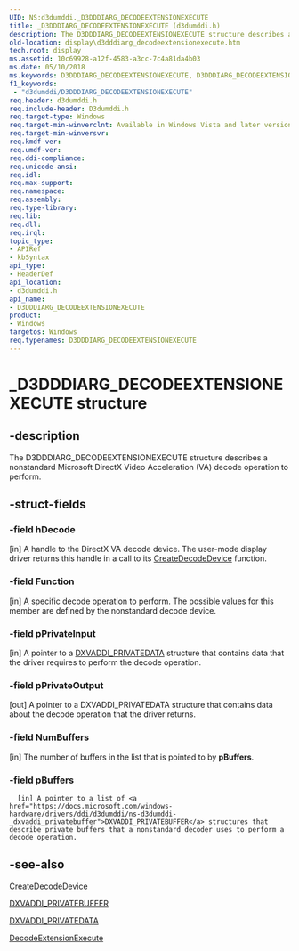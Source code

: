 ```yaml
---
UID: NS:d3dumddi._D3DDDIARG_DECODEEXTENSIONEXECUTE
title: _D3DDDIARG_DECODEEXTENSIONEXECUTE (d3dumddi.h)
description: The D3DDDIARG_DECODEEXTENSIONEXECUTE structure describes a nonstandard Microsoft DirectX Video Acceleration (VA) decode operation to perform.
old-location: display\d3dddiarg_decodeextensionexecute.htm
tech.root: display
ms.assetid: 10c69928-a12f-4583-a3cc-7c4a81da4b03
ms.date: 05/10/2018
ms.keywords: D3DDDIARG_DECODEEXTENSIONEXECUTE, D3DDDIARG_DECODEEXTENSIONEXECUTE structure [Display Devices], UMDisplayDriver_param_Structs_f1b48d7e-6774-465e-99fd-29aaaf0726e1.xml, _D3DDDIARG_DECODEEXTENSIONEXECUTE, d3dumddi/D3DDDIARG_DECODEEXTENSIONEXECUTE, display.d3dddiarg_decodeextensionexecute
f1_keywords:
 - "d3dumddi/D3DDDIARG_DECODEEXTENSIONEXECUTE"
req.header: d3dumddi.h
req.include-header: D3dumddi.h
req.target-type: Windows
req.target-min-winverclnt: Available in Windows Vista and later versions of the Windows operating systems.
req.target-min-winversvr: 
req.kmdf-ver: 
req.umdf-ver: 
req.ddi-compliance: 
req.unicode-ansi: 
req.idl: 
req.max-support: 
req.namespace: 
req.assembly: 
req.type-library: 
req.lib: 
req.dll: 
req.irql: 
topic_type:
- APIRef
- kbSyntax
api_type:
- HeaderDef
api_location:
- d3dumddi.h
api_name:
- D3DDDIARG_DECODEEXTENSIONEXECUTE
product:
- Windows
targetos: Windows
req.typenames: D3DDDIARG_DECODEEXTENSIONEXECUTE
---
```


# _D3DDDIARG_DECODEEXTENSIONEXECUTE structure


## -description


The D3DDDIARG_DECODEEXTENSIONEXECUTE structure describes a nonstandard Microsoft DirectX Video Acceleration (VA) decode operation to perform.


## -struct-fields




### -field hDecode

[in] A handle to the DirectX VA decode device. The user-mode display driver returns this handle in a call to its <a href="https://docs.microsoft.com/windows-hardware/drivers/ddi/d3dumddi/nc-d3dumddi-pfnd3dddi_createdecodedevice">CreateDecodeDevice</a> function.


### -field Function

[in] A specific decode operation to perform. The possible values for this member are defined by the nonstandard decode device.


### -field pPrivateInput

[in] A pointer to a <a href="https://docs.microsoft.com/windows-hardware/drivers/ddi/d3dumddi/ns-d3dumddi-_dxvaddi_privatedata">DXVADDI_PRIVATEDATA</a> structure that contains data that the driver requires to perform the decode operation.


### -field pPrivateOutput

[out] A pointer to a DXVADDI_PRIVATEDATA structure that contains data about the decode operation that the driver returns.


### -field NumBuffers

[in] The number of buffers in the list that is pointed to by <b>pBuffers</b>.


### -field pBuffers


      [in] A pointer to a list of <a href="https://docs.microsoft.com/windows-hardware/drivers/ddi/d3dumddi/ns-d3dumddi-_dxvaddi_privatebuffer">DXVADDI_PRIVATEBUFFER</a> structures that describe private buffers that a nonstandard decoder uses to perform a decode operation.
     


## -see-also




<a href="https://docs.microsoft.com/windows-hardware/drivers/ddi/d3dumddi/nc-d3dumddi-pfnd3dddi_createdecodedevice">CreateDecodeDevice</a>



<a href="https://docs.microsoft.com/windows-hardware/drivers/ddi/d3dumddi/ns-d3dumddi-_dxvaddi_privatebuffer">DXVADDI_PRIVATEBUFFER</a>



<a href="https://docs.microsoft.com/windows-hardware/drivers/ddi/d3dumddi/ns-d3dumddi-_dxvaddi_privatedata">DXVADDI_PRIVATEDATA</a>



<a href="https://docs.microsoft.com/windows-hardware/drivers/ddi/d3dumddi/nc-d3dumddi-pfnd3dddi_decodeextensionexecute">DecodeExtensionExecute</a>
 

 

